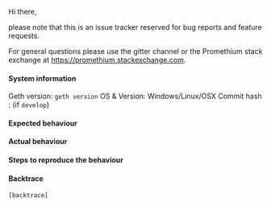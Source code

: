 Hi there,

please note that this is an issue tracker reserved for bug reports and feature requests.

For general questions please use the gitter channel or the Promethium stack exchange at https://promethium.stackexchange.com.

#### System information

Geth version: `geth version`
OS & Version: Windows/Linux/OSX
Commit hash : (if `develop`)

#### Expected behaviour


#### Actual behaviour


#### Steps to reproduce the behaviour


#### Backtrace

````
[backtrace]
````
